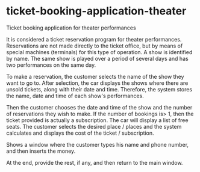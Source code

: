 # ticket-booking-application-theater
 Ticket booking application for theater performances
 
It is considered a ticket reservation program for theater performances. Reservations are not made directly to the ticket office, but by means of special machines (terminals) for this type of operation. A show is identified by name. The same show is played over a period of several days and has two performances on the same day.

To make a reservation, the customer selects the name of the show they want to go to. After selection, the car displays the shows where there are unsold tickets, along with their date and time. Therefore, the system stores the name, date and time of each show's performances.

Then the customer chooses the date and time of the show and the number of reservations they wish to make. If the number of bookings is> 1, then the ticket provided is actually a subscription. The car will display a list of free seats. The customer selects the desired place / places and the system calculates and displays the cost of the ticket / subscription.

Shows a window where the customer types his name and phone number, and then inserts the money.

At the end, provide the rest, if any, and then return to the main window.
